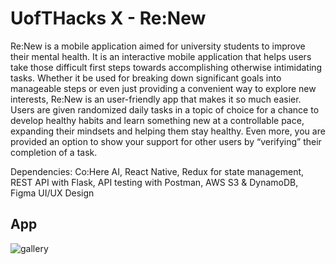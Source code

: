 # UofTHacks X - Re:New
 
Re:New is a mobile application aimed for university students to improve their mental health. It is an interactive mobile application that helps users take those difficult first steps towards accomplishing otherwise intimidating tasks. Whether it be used for breaking down significant goals into manageable steps or even just providing a convenient way to explore new interests, Re:New is an user-friendly app that makes it so much easier. Users are given randomized daily tasks in a topic of choice for a chance to develop healthy habits and learn something new at a controllable pace, expanding their mindsets and helping them stay healthy. Even more, you are provided an option to show your support for other users by “verifying” their completion of a task.

Dependencies: Co:Here AI, React Native, Redux for state management, REST API with Flask, API testing with Postman, AWS S3 & DynamoDB, Figma UI/UX Design

## App 

![gallery](https://user-images.githubusercontent.com/25641301/214239332-b5bb2949-90a5-4372-9267-27200b22dc1f.jpeg)
